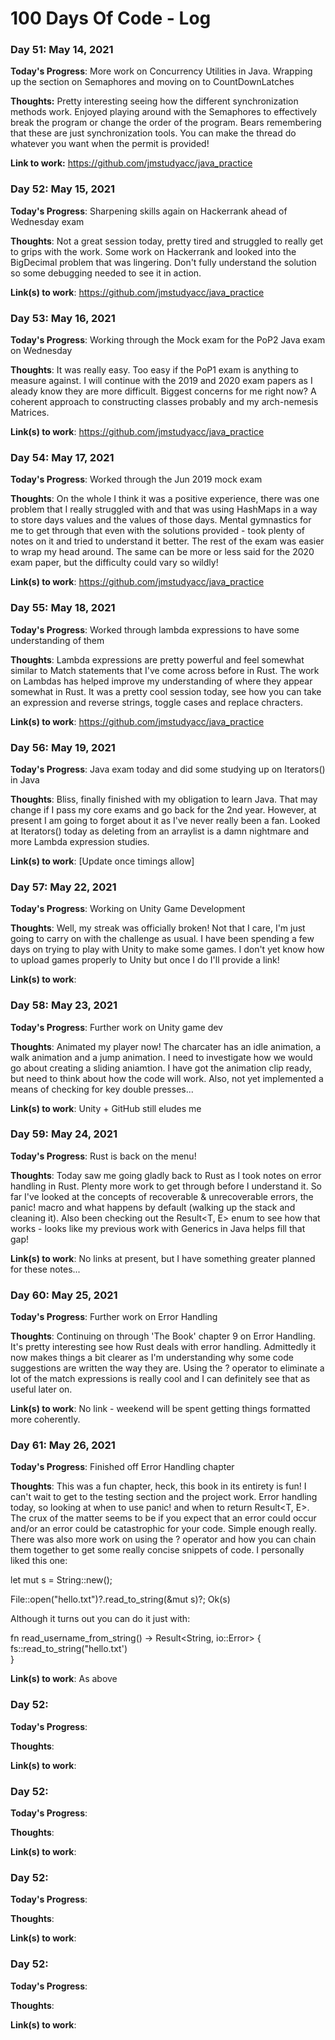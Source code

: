 # 100 Days Of Code - Log

### Day 51: May 14, 2021

**Today's Progress**: More work on Concurrency Utilities in Java. Wrapping up the section on Semaphores and moving on to CountDownLatches

**Thoughts:** Pretty interesting seeing how the different synchronization methods work. Enjoyed playing around with the Semaphores to effectively break the program or change the order of the program. Bears remembering that these are just synchronization tools. You can make the thread do whatever you want when the permit is provided!

**Link to work:** 
https://github.com/jmstudyacc/java_practice


### Day 52: May 15, 2021

**Today's Progress**: Sharpening skills again on Hackerrank ahead of Wednesday exam

**Thoughts**: Not a great session today, pretty tired and struggled to really get to grips with the work. Some work on Hackerrank and looked into the BigDecimal problem that was lingering. Don't fully understand the solution so some debugging needed to see it in action.

**Link(s) to work**:
https://github.com/jmstudyacc/java_practice


### Day 53: May 16, 2021

**Today's Progress**: Working through the Mock exam for the PoP2 Java exam on Wednesday

**Thoughts**: It was really easy. Too easy if the PoP1 exam is anything to measure against. I will continue with the 2019 and 2020 exam papers as I aleady know they are more difficult. Biggest concerns for me right now? A coherent approach to constructing classes probably and my arch-nemesis Matrices.

**Link(s) to work**:
https://github.com/jmstudyacc/java_practice


### Day 54: May 17, 2021 

**Today's Progress**: Worked through the Jun 2019 mock exam

**Thoughts**: On the whole I think it was a positive experience, there was one problem that I really struggled with and that was using HashMaps in a way to store days values and the values of those days. Mental gymnastics for me to get through that even with the solutions provided - took plenty of notes on it and tried to understand it better. The rest of the exam was easier to wrap my head around. The same can be more or less said for the 2020 exam paper, but the difficulty could vary so wildly!

**Link(s) to work**:
https://github.com/jmstudyacc/java_practice


### Day 55: May 18, 2021 

**Today's Progress**: Worked through lambda expressions to have some understanding of them

**Thoughts**: Lambda expressions are pretty powerful and feel somewhat similar to Match statements that I've come across before in Rust. The work on Lambdas has helped improve my understanding of where they appear somewhat in Rust. It was a pretty cool session today, see how you can take an expression and reverse strings, toggle cases and replace chracters.

**Link(s) to work**:
https://github.com/jmstudyacc/java_practice


### Day 56: May 19, 2021

**Today's Progress**: Java exam today and did some studying up on Iterators() in Java

**Thoughts**: Bliss, finally finished with my obligation to learn Java. That may change if I pass my core exams and go back for the 2nd year. However, at present I am going to forget about it as I've never really been a fan. Looked at Iterators() today as deleting from an arraylist is a damn nightmare and more Lambda expression studies.

**Link(s) to work**:
[Update once timings allow]


### Day 57: May 22, 2021 

**Today's Progress**: Working on Unity Game Development

**Thoughts**: Well, my streak was officially broken! Not that I care, I'm just going to carry on with the challenge as usual. I have been spending a few days on trying to play with Unity to make some games. I don't yet know how to upload games properly to Unity but once I do I'll provide a link!

**Link(s) to work**:


### Day 58: May 23, 2021 

**Today's Progress**: Further work on Unity game dev

**Thoughts**: Animated my player now! The charcater has an idle animation, a walk animation and a jump animation. I need to investigate how we would go about creating a sliding aniamtion. I have got the animation clip ready, but need to think about how the code will work. Also, not yet implemented a means of checking for key double presses...

**Link(s) to work**: Unity + GitHub still eludes me


### Day 59: May 24, 2021 

**Today's Progress**: Rust is back on the menu!

**Thoughts**: Today saw me going gladly back to Rust as I took notes on error handling in Rust. Plenty more work to get through before I understand it. So far I've looked at the concepts of recoverable & unrecoverable errors, the panic! macro and what happens by default (walking up the stack and cleaning it). Also been checking out the Result<T, E> enum to see how that works - looks like my previous work with Generics in Java helps fill that gap!

**Link(s) to work**:
No links at present, but I have something greater planned for these notes...

### Day 60: May 25, 2021

**Today's Progress**: Further work on Error Handling

**Thoughts**: Continuing on through 'The Book' chapter 9 on Error Handling. It's pretty interesting see how Rust deals with error handling. Admittedly it now makes
things a bit clearer as I'm understanding why some code suggestions are written the way they are. Using the ? operator to eliminate a lot of the match expressions is really cool and I can definitely see that as useful later on. 

**Link(s) to work**:
No link - weekend will be spent getting things formatted more coherently.


### Day 61: May 26, 2021

**Today's Progress**: Finished off Error Handling chapter

**Thoughts**: This was a fun chapter, heck, this book in its entirety is fun! I can't wait to get to the testing section and the project work. Error handling today, so looking at when to use panic! and when to return Result<T, E>. The crux of the matter seems to be if you expect that an error could occur and/or an error could be catastrophic for your code. Simple enough really. There was also more work on using the ? operator and how you can chain them together to get some really concise snippets of code. I personally liked this one:

  let mut s = String::new();

  File::open("hello.txt")?.read_to_string(&mut s)?;
  Ok(s)
            
Although it turns out you can do it just with:

fn read_username_from_string() -> Result<String, io::Error> {
  fs::read_to_string("hello.txt')    
  }

**Link(s) to work**:
As above


### Day 52: 

**Today's Progress**: 

**Thoughts**: 

**Link(s) to work**:


### Day 52: 

**Today's Progress**: 

**Thoughts**: 

**Link(s) to work**:


### Day 52: 

**Today's Progress**: 

**Thoughts**: 

**Link(s) to work**:


### Day 52: 

**Today's Progress**: 

**Thoughts**: 

**Link(s) to work**:


